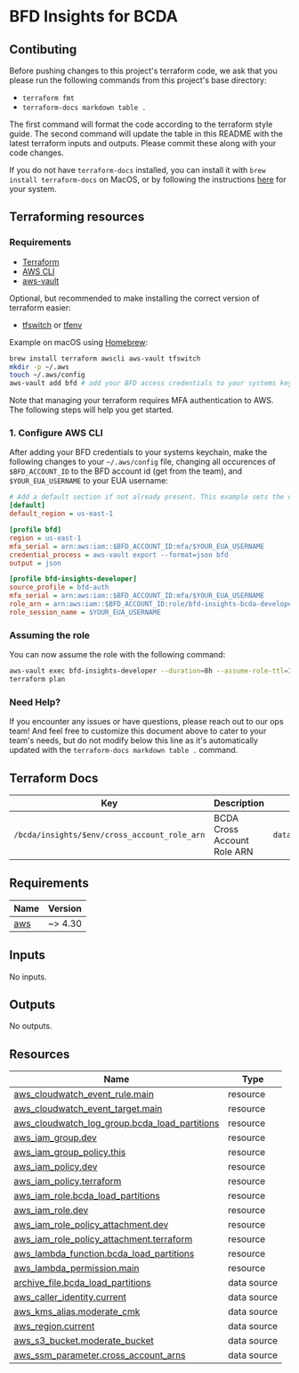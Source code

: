 # BFD Insights for BCDA

## Contibuting

Before pushing changes to this project's terraform code, we ask that you please run the following commands from this
project's base directory:

* `terraform fmt`
* `terraform-docs markdown table .`

The first command will format the code according to the terraform style guide. The second command will update the table
in this README with the latest terraform inputs and outputs. Please commit these along with your code changes.

If you do not have `terraform-docs` installed, you can install it with `brew install terraform-docs` on MacOS, or by
following the instructions [here](https://github.com/terraform-docs/terraform-docs/) for your system.

## Terraforming resources

### Requirements

* [Terraform](https://www.terraform.io/downloads.html)
* [AWS CLI](https://docs.aws.amazon.com/cli/latest/userguide/cli-chap-install.html)
* [aws-vault](https://github.com/99designs/aws-vault)

Optional, but recommended to make installing the correct version of terraform easier:

* [tfswitch](https://tfswitch.warrensbox.com/Installation) or [tfenv](https://github.com/tfutils/tfenv)

Example on macOS using [Homebrew](https://brew.sh/):

```bash
brew install terraform awscli aws-vault tfswitch
mkdir -p ~/.aws
touch ~/.aws/config
aws-vault add bfd # add your BFD access credentials to your systems keychain
```

Note that managing your terraform requires MFA authentication to AWS. The following steps will help you get started.

### 1. Configure AWS CLI

After adding your BFD credentials to your systems keychain, make the following changes to your `~/.aws/config` file,
changing all occurences of `$BFD_ACCOUNT_ID` to the BFD account id (get from the team), and `$YOUR_EUA_USERNAME` to your
EUA username:

```ini
# Add a default section if not already present. This example sets the default region to us-east-1.
[default]
default_region = us-east-1

[profile bfd]
region = us-east-1
mfa_serial = arn:aws:iam::$BFD_ACCOUNT_ID:mfa/$YOUR_EUA_USERNAME
credential_process = aws-vault export --format=json bfd
output = json

[profile bfd-insights-developer]
source_profile = bfd-auth
mfa_serial = arn:aws:iam::$BFD_ACCOUNT_ID:mfa/$YOUR_EUA_USERNAME
role_arn = arn:aws:iam::$BFD_ACCOUNT_ID:role/bfd-insights-bcda-developer
role_session_name = $YOUR_EUA_USERNAME
```

### Assuming the role

You can now assume the role with the following command:

```bash
aws-vault exec bfd-insights-developer --duration=8h --assume-role-ttl=1h --
terraform plan
```

### Need Help?

If you encounter any issues or have questions, please reach out to our ops team! And feel free to customize this
document above to cater to your team's needs, but do not modify below this line as it's automatically updated with the
`terraform-docs markdown table .` command.

## Terraform Docs

| Key | Description | Data Source |
|-----|-------------|-------------|
| `/bcda/insights/$env/cross_account_role_arn` | BCDA Cross Account Role ARN | `data.aws_ssm_parameter.bcda_cross_account_role_arn` |

<!-- BEGIN_TF_DOCS -->
<!-- GENERATED WITH `terraform-docs .`
     Manually updating the README.md will be overwritten.
     For more details, see the file '.terraform-docs.yml' or
     https://terraform-docs.io/user-guide/configuration/
-->
## Requirements

| Name | Version |
|------|---------|
| <a name="requirement_aws"></a> [aws](#requirement\_aws) | ~> 4.30 |

<!-- GENERATED WITH `terraform-docs .`
Manually updating the README.md will be overwritten.
For more details, see the file '.terraform-docs.yml' or
https://terraform-docs.io/user-guide/configuration/
-->

## Inputs

No inputs.

<!-- GENERATED WITH `terraform-docs .`
Manually updating the README.md will be overwritten.
For more details, see the file '.terraform-docs.yml' or
https://terraform-docs.io/user-guide/configuration/
-->



<!-- GENERATED WITH `terraform-docs .`
Manually updating the README.md will be overwritten.
For more details, see the file '.terraform-docs.yml' or
https://terraform-docs.io/user-guide/configuration/
-->

## Outputs

No outputs.

<!-- GENERATED WITH `terraform-docs .`
Manually updating the README.md will be overwritten.
For more details, see the file '.terraform-docs.yml' or
https://terraform-docs.io/user-guide/configuration/
-->

## Resources

| Name | Type |
|------|------|
| [aws_cloudwatch_event_rule.main](https://registry.terraform.io/providers/hashicorp/aws/latest/docs/resources/cloudwatch_event_rule) | resource |
| [aws_cloudwatch_event_target.main](https://registry.terraform.io/providers/hashicorp/aws/latest/docs/resources/cloudwatch_event_target) | resource |
| [aws_cloudwatch_log_group.bcda_load_partitions](https://registry.terraform.io/providers/hashicorp/aws/latest/docs/resources/cloudwatch_log_group) | resource |
| [aws_iam_group.dev](https://registry.terraform.io/providers/hashicorp/aws/latest/docs/resources/iam_group) | resource |
| [aws_iam_group_policy.this](https://registry.terraform.io/providers/hashicorp/aws/latest/docs/resources/iam_group_policy) | resource |
| [aws_iam_policy.dev](https://registry.terraform.io/providers/hashicorp/aws/latest/docs/resources/iam_policy) | resource |
| [aws_iam_policy.terraform](https://registry.terraform.io/providers/hashicorp/aws/latest/docs/resources/iam_policy) | resource |
| [aws_iam_role.bcda_load_partitions](https://registry.terraform.io/providers/hashicorp/aws/latest/docs/resources/iam_role) | resource |
| [aws_iam_role.dev](https://registry.terraform.io/providers/hashicorp/aws/latest/docs/resources/iam_role) | resource |
| [aws_iam_role_policy_attachment.dev](https://registry.terraform.io/providers/hashicorp/aws/latest/docs/resources/iam_role_policy_attachment) | resource |
| [aws_iam_role_policy_attachment.terraform](https://registry.terraform.io/providers/hashicorp/aws/latest/docs/resources/iam_role_policy_attachment) | resource |
| [aws_lambda_function.bcda_load_partitions](https://registry.terraform.io/providers/hashicorp/aws/latest/docs/resources/lambda_function) | resource |
| [aws_lambda_permission.main](https://registry.terraform.io/providers/hashicorp/aws/latest/docs/resources/lambda_permission) | resource |
| [archive_file.bcda_load_partitions](https://registry.terraform.io/providers/hashicorp/archive/latest/docs/data-sources/file) | data source |
| [aws_caller_identity.current](https://registry.terraform.io/providers/hashicorp/aws/latest/docs/data-sources/caller_identity) | data source |
| [aws_kms_alias.moderate_cmk](https://registry.terraform.io/providers/hashicorp/aws/latest/docs/data-sources/kms_alias) | data source |
| [aws_region.current](https://registry.terraform.io/providers/hashicorp/aws/latest/docs/data-sources/region) | data source |
| [aws_s3_bucket.moderate_bucket](https://registry.terraform.io/providers/hashicorp/aws/latest/docs/data-sources/s3_bucket) | data source |
| [aws_ssm_parameter.cross_account_arns](https://registry.terraform.io/providers/hashicorp/aws/latest/docs/data-sources/ssm_parameter) | data source |
<!-- END_TF_DOCS -->
